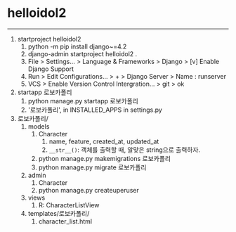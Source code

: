 # helloidol2
---
1. startproject helloidol2
   1. python -m pip install django~=4.2
   2. django-admin startproject helloidol2 .
   3. File > Settings... > Language & Frameworks > Django > [v] Enable Django Support
   4. Run > Edit Configurations... > + > Django Server > Name : runserver
   5. VCS > Enable Version Control Intergration... > git > ok
2. startapp 로보카폴리
   1. python manage.py startapp 로보카폴리
   2. '로보카폴리', in INSTALLED_APPS in settings.py
3. 로보카폴리/
   1. models
      1. Character
         1. name, feature, created_at, updated_at
         2. `__str__()`: 객체를 출력할 때, 알맞은 string으로 출력하자.
      2. python manage.py makemigrations 로보카폴리
      3. python manage.py migrate 로보카폴리
   2. admin
      1. Character
      2. python manage.py createuperuser
   3. views
      1. R: CharacterListView
   4. templates/로보카폴리/
      1. character_list.html